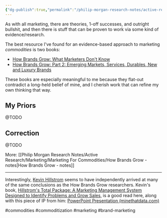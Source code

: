 ```yaml
---
{"dg-publish":true,"permalink":"/philip-morgan-research-notes/active-research/marketing/marketing-for-commodities/marketing-for-commodities-index/"}
---
```


As with all marketing, there are theories, 1-off successes, and outright bullshit, and then there is stuff that can be proven to work via some kind of evidence/research.

The best resource I've found for an evidence-based approach to marketing *commodities* is two books:

- [How Brands Grow: What Marketers Don't Know](https://smile.amazon.com/How-Brands-Grow-What-Marketers/dp/0195573560)
- [How Brands Grow: Part 2: Emerging Markets, Services, Durables, New and Luxury Brands](https://smile.amazon.com/How-Brands-Grow-Emerging-Services/dp/0195596269)

These books are especially meaningful to me because they flat-out contradict a long-held belief of mine, and I cherish work that can refine my own thinking that way.

## My Priors

@TODO

## Correction

@TODO

More: [[Philip Morgan Research Notes/Active Research/Marketing/Marketing For Commodities/How Brands Grow - notes|How Brands Grow - notes]]

---

Interestingly, [Kevin Hillstrom](https://twitter.com/minethatdata?ref_src=twsrc%5Egoogle%7Ctwcamp%5Eserp%7Ctwgr%5Eauthor) seems to have independently arrived at many of the same conclusions as the How Brands Grow researchers. Kevin's book, [Hillstrom's Total Package: A Marketing Management System Designed to Identify Problems and Grow Sales](https://smile.amazon.com/Hillstroms-Total-Package-Marketing-Management/dp/1728707390?sa-no-redirect=1), is a good read here, along with this piece of IP from him: [PowerPoint Presentation (minethatdata.com)](http://minethatdata.com/Kevin_Hillstrom_MineThatData_IntroductionToCustomerDevelopment.pdf)

#commodities
#commoditization
#marketing
#brand-marketing 